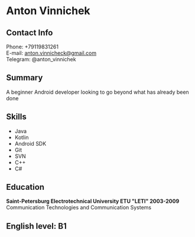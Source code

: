 # Anton Vinnichek

## Contact Info
Phone: +79119831261 <br>
E-mail: anton.vinnicheck@gmail.com <br>
Telegram: @anton_vinnichek

## Summary
A beginner Android developer looking to go beyond what has already been done

## Skills
* Java
* Kotlin
* Android SDK
* Git
* SVN
* C++
* C#

## Education
**Saint-Petersburg Electrotechnical University ETU "LETI" 2003-2009** <br>
Communication Technologies and Communication Systems


## English level: B1